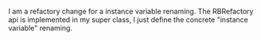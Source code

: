 I am a refactory change for a instance variable renaming. The RBRefactory api is implemented in my super class, I just definethe concrete "instance variable" renaming.